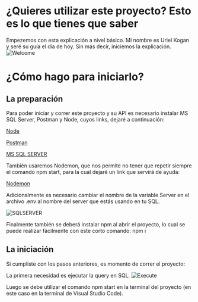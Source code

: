 # ¿Quieres utilizar este proyecto? Esto es lo que tienes que saber
Empezemos con esta explicación a nivel básico. Mi nombre es Uriel Kogan y seré su guía el día de hoy. Sin más decir, iniciemos la explicación.
![Welcome](https://i.pinimg.com/736x/f2/c7/f6/f2c7f62b7cfa21d1e92088c855aa3bd4.jpg)
# ¿Cómo hago para iniciarlo?
## La preparación
Para poder iniciar y correr este proyecto y su API es necesario instalar MS SQL Server, Postman y Node, cuyos links, dejaré a continuación:

[Node](https://nodejs.org/es/download)

[Postman](https://www.postman.com/)

[MS SQL SERVER](https://www.microsoft.com/en-us/sql-server/sql-server-downloads)

También usaremos Nodemon, que nos permite no tener que repetir siempre el comando npm start, para la cual dejaré un link que servirá de ayuda:

[Nodemon](https://www.npmjs.com/package/nodemon)

Adicionalmente es necesario cambiar el nombre de la variable Server en el archivo .env al nombre del server que estás usando en tu SQL.

![SQLSERVER](https://github.com/komang234/TP_Personajes_FINAL/assets/116166626/010d52b7-5272-437b-85d6-21a3e4e37c01)


Finalmente también se deberá instalar npm al abrir el proyecto, lo cual se puede realizar fácilmente con este corto comando: npm i

## La iniciación

Si cumpliste con los pasos anteriores, es momento de correr el proyecto:

La primera necesidad es ejecutar la query en SQL.
![Execute](https://github.com/komang234/TP_Personajes_FINAL/assets/116166626/fdc96b8e-108d-46be-bb32-9616c98f1eaa)

Luego se debe utilizar el comando npm start en la terminal del proyecto (en este caso en la terminal de Visual Studio Code).

 

